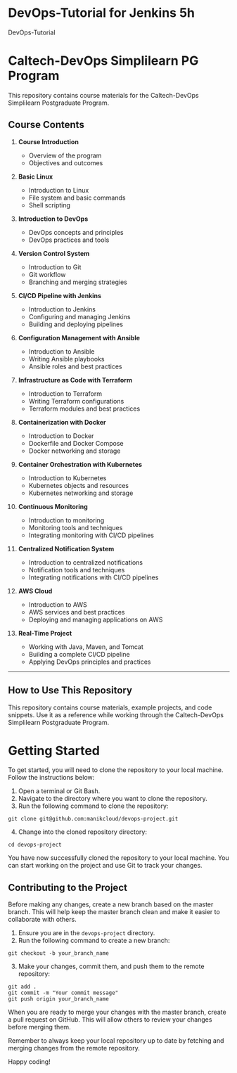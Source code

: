 # DevOps-Tutorial for Jenkins 5h
DevOps-Tutorial
# Caltech-DevOps Simplilearn PG Program

This repository contains course materials for the Caltech-DevOps Simplilearn Postgraduate Program.

## Course Contents

1. **Course Introduction**
   - Overview of the program
   - Objectives and outcomes

2. **Basic Linux**
   - Introduction to Linux
   - File system and basic commands
   - Shell scripting

3. **Introduction to DevOps**
   - DevOps concepts and principles
   - DevOps practices and tools

4. **Version Control System**
   - Introduction to Git
   - Git workflow
   - Branching and merging strategies

5. **CI/CD Pipeline with Jenkins**
   - Introduction to Jenkins
   - Configuring and managing Jenkins
   - Building and deploying pipelines

6. **Configuration Management with Ansible**
   - Introduction to Ansible
   - Writing Ansible playbooks
   - Ansible roles and best practices

7. **Infrastructure as Code with Terraform**
   - Introduction to Terraform
   - Writing Terraform configurations
   - Terraform modules and best practices

8. **Containerization with Docker**
   - Introduction to Docker
   - Dockerfile and Docker Compose
   - Docker networking and storage

9. **Container Orchestration with Kubernetes**
   - Introduction to Kubernetes
   - Kubernetes objects and resources
   - Kubernetes networking and storage

10. **Continuous Monitoring**
    - Introduction to monitoring
    - Monitoring tools and techniques
    - Integrating monitoring with CI/CD pipelines

11. **Centralized Notification System**
    - Introduction to centralized notifications
    - Notification tools and techniques
    - Integrating notifications with CI/CD pipelines

12. **AWS Cloud**
    - Introduction to AWS
    - AWS services and best practices
    - Deploying and managing applications on AWS

13. **Real-Time Project**
    - Working with Java, Maven, and Tomcat
    - Building a complete CI/CD pipeline
    - Applying DevOps principles and practices

---------------------------------------------------------------------------------------------------
## How to Use This Repository

This repository contains course materials, example projects, and code snippets. Use it as a reference while working through the Caltech-DevOps Simplilearn Postgraduate Program.



# Getting Started

To get started, you will need to clone the repository to your local machine. Follow the instructions below:

1. Open a terminal or Git Bash.
2. Navigate to the directory where you want to clone the repository.
3. Run the following command to clone the repository:

```
git clone git@github.com:manikcloud/devops-project.git
```

4. Change into the cloned repository directory:
```
cd devops-project
```


You have now successfully cloned the repository to your local machine. You can start working on the project and use Git to track your changes.

## Contributing to the Project

Before making any changes, create a new branch based on the master branch. This will help keep the master branch clean and make it easier to collaborate with others.

1. Ensure you are in the `devops-project` directory.
2. Run the following command to create a new branch:

```
git checkout -b your_branch_name
```
3. Make your changes, commit them, and push them to the remote repository:
```
git add .
git commit -m "Your commit message"
git push origin your_branch_name
```


When you are ready to merge your changes with the master branch, create a pull request on GitHub. This will allow others to review your changes before merging them.

Remember to always keep your local repository up to date by fetching and merging changes from the remote repository.

Happy coding!
